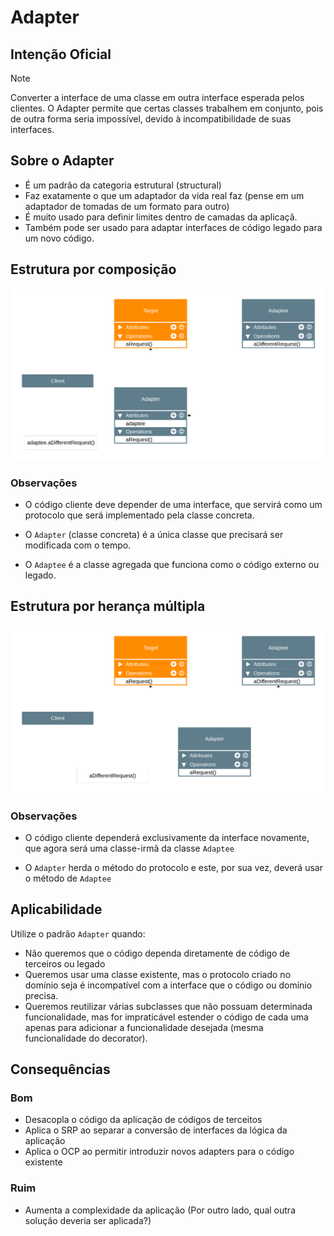 # Adapter

## Intenção Oficial
> [!NOTE]
> Converter a interface de uma classe em outra interface esperada pelos clientes. O Adapter permite que certas classes trabalhem em conjunto, pois de outra forma seria impossível, devido à incompatibilidade de suas interfaces.

## Sobre o Adapter
* É um padrão da categoria estrutural (structural)
* Faz exatamente o que um adaptador da vida real faz (pense em um adaptador de tomadas de um formato para outro)
* É muito usado para definir limites dentro de camadas da aplicaçã.
* Também pode ser usado para adaptar interfaces de código legado para um novo código.


## Estrutura por composição
<img src="./assets/Adapter-Composition.png" alt="Estrutura por composição" />

### Observações
* O código cliente deve depender de uma interface, que servirá como um protocolo que será implementado pela classe concreta.

* O `Adapter` (classe concreta) é a única classe que precisará ser modificada com o tempo.

* O `Adaptee` é a classe agregada que funciona como o código externo ou legado.

## Estrutura por herança múltipla
<img src='./assets/Adapter-Inheritance.png' alt="Estrutura por herança múltipla" />

### Observações
* O código cliente dependerá exclusivamente da interface novamente, que agora será uma classe-irmã da classe `Adaptee`

* O `Adapter` herda o método do protocolo e este, por sua vez, deverá usar o método de `Adaptee`

## Aplicabilidade

Utilize o padrão `Adapter` quando:

* Não queremos que o código dependa diretamente de código de terceiros ou legado
* Queremos usar uma classe existente, mas o protocolo criado no domínio seja é incompatível com a interface que o código ou domínio precisa.
* Queremos reutilizar várias subclasses que não possuam determinada funcionalidade, mas for impraticável estender o código de cada uma apenas para adicionar a funcionalidade desejada (mesma funcionalidade do decorator).

## Consequências

### Bom
* Desacopla o código da aplicação de códigos de terceitos
* Aplica o SRP ao separar a conversão de interfaces da lógica da aplicação
* Aplica o OCP ao permitir introduzir novos adapters para o código existente

### Ruim
* Aumenta a complexidade da aplicação (Por outro lado, qual outra solução deveria ser aplicada?)